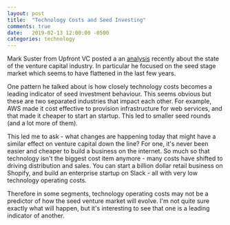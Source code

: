 ```yaml
---
layout: post
title:  "Technology Costs and Seed Investing"
comments: true
date:   2019-02-13 12:00:00 -0500
categories: technology 
---
```


Mark Suster from Upfront VC posted a an [analysis](https://bothsidesofthetable.com/why-has-seed-investing-declined-and-what-does-this-mean-for-the-future-6a9572357130) recently about the state of the venture capital industry. In particular he focused on the seed stage market which seems to have flattened in the last few years. 

One pattern he talked about is how closely technology costs becomes a leading indicator of seed investment behaviour. This seems obvious but these are two separated industries that impact each other. For example, AWS made it cost effective to provision infrastructure for web services, and that made it cheaper to start an startup. This led to smaller seed rounds (and a lot more of them). 

This led me to ask - what changes are happening today that might have a similar effect on venture capital down the line? For one, it's never been easier and cheaper to build a business on the internet. So much so that technology isn't the biggest cost item anymore - many costs have shifted to driving distribution and sales. You can start a billion dollar retail business on Shopify, and build an enterprise startup on Slack - all with very low technology operating costs.

Therefore in some segments, technology operating costs may not be a predictor of how the seed venture market will evolve. I'm not quite sure exactly what will happen, but it's interesting to see that one is a leading indicator of another.